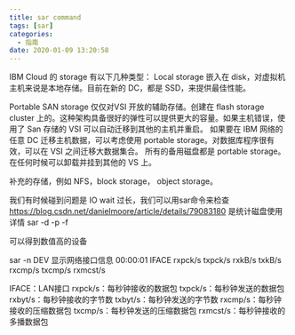 ```yaml
---
title: sar command
tags: [sar]
categories:
  - 指南
date: 2020-01-09 13:20:58
---
```


IBM Cloud 的 storage 有以下几种类型：
Local storage
嵌入在 disk，对虚拟机主机来说是本地存储。目前在新的 DC，都是 SSD，来提供最佳性能。

Portable SAN storage
仅仅对VSI 开放的辅助存储。创建在 flash storage cluster 上的。这种架构具备很好的弹性可以提供更大的容量。如果主机错误，使用了 San 存储的 VSI 可以自动迁移到其他的主机并重启。
如果要在 IBM 网络的任意 DC 迁移主机数据，可以考虑使用 portable storage。对数据库程序很有效，可以在 VSI 之间迁移大数据集合。
所有的备用磁盘都是 portable storage。在任何时候可以卸载并挂到其他的 VS 上。

补充的存储，例如 NFS，block storage， object storage。

我们有时候碰到问题是 IO wait 过长，我们可以用sar命令来检查
https://blog.csdn.net/danielmoore/article/details/79083180
是统计磁盘使用详情
sar -d -p -f

可以得到数值高的设备

sar -n DEV
显示网络接口信息
00:00:01        IFACE   rxpck/s   txpck/s    rxkB/s    txkB/s   rxcmp/s   txcmp/s  rxmcst/s

IFACE：LAN接口
rxpck/s：每秒钟接收的数据包
txpck/s：每秒钟发送的数据包
rxbyt/s：每秒钟接收的字节数
txbyt/s：每秒钟发送的字节数
rxcmp/s：每秒钟接收的压缩数据包
txcmp/s：每秒钟发送的压缩数据包
rxmcst/s：每秒钟接收的多播数据包